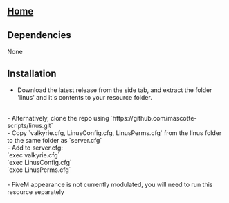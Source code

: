 ## [Home](/index.md)

## Dependencies
None

## Installation
- Download the latest release from the side tab, and extract the folder 'linus' and it's contents to your resource folder.
<br/>
- Alternatively, clone the repo using `https://github.com/mascotte-scripts/linus.git`
<br/>
- Copy `valkyrie.cfg, LinusConfig.cfg, LinusPerms.cfg` from the linus folder to the same folder as `server.cfg` 
<br/>
- Add to server.cfg:<br/>
`exec valkyrie.cfg`<br/>
`exec LinusConfig.cfg`<br/>
`exec LinusPerms.cfg`<br/>
<br/>
- FiveM appearance is not currently modulated, you will need to run this resource separately
